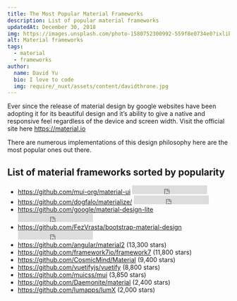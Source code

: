```yaml
---
title: The Most Popular Material Frameworks
description: List of popular material frameworks
updatedAt: December 30, 2018
img: https://images.unsplash.com/photo-1580752300992-559f8e0734e0?ixlib=rb-1.2.1&ixid=eyJhcHBfaWQiOjEyMDd9&auto=format&fit=crop&w=634&q=80
alt: Material frameworks
tags:
  - material
  - frameworks
author:
  name: David Yu
  bio: I love to code
  img: require/_nuxt/assets/content/davidthrone.jpg
---
```


Ever since the release of material design by google websites have been adopting it for its beautiful design and it’s ability to give a native and responsive feel regardless of the device and screen width. Visit the official site here https://material.io

There are numerous implementations of this design philosophy here are the most popular ones out there.

## List of material frameworks sorted by popularity

- https://github.com/mui-org/material-ui <iframe src="https://ghbtns.com/github-btn.html?user=mui-org&repo=material-ui&type=star&count=true" frameborder="0" scrolling="0" width="170px" height="20px"></iframe>
- https://github.com/dogfalo/materialize/ <iframe src="https://ghbtns.com/github-btn.html?user=dogfalo&repo=materialize&type=star&count=true" frameborder="0" scrolling="0" width="170px" height="20px"></iframe>
- https://github.com/google/material-design-lite <iframe src="https://ghbtns.com/github-btn.html?user=google&repo=material-design-lite&type=star&count=true" frameborder="0" scrolling="0" width="170px" height="20px"></iframe>
- https://github.com/FezVrasta/bootstrap-material-design <iframe src="https://ghbtns.com/github-btn.html?user=FezVrasta&repo=bootstrap-material-design&type=star&count=true" frameborder="0" scrolling="0" width="170px" height="20px"></iframe>
- https://github.com/angular/material2 (13,300 stars)
- https://github.com/framework7io/framework7 (11,800 stars)
- https://github.com/CosmicMind/Material (9,400 stars)
- https://github.com/vuetifyjs/vuetify (8,800 stars)
- https://github.com/muicss/mui (3,850 stars)
- https://github.com/Daemonite/material (2,400 stars)
- https://github.com/lumapps/lumX (2,000 stars)
